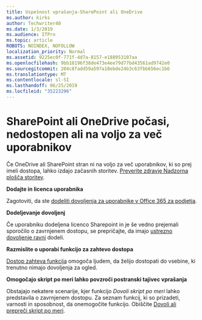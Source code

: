 ```yaml
---
title: Uspešnost vprašanja-SharePoint ali OneDrive
ms.author: kirks
author: Techwriter40
ms.date: 1/3/2019
ms.audience: ITPro
ms.topic: article
ROBOTS: NOINDEX, NOFOLLOW
localization_priority: Normal
ms.assetid: 9225ec0f-771f-4d7a-8157-e188953107aa
ms.openlocfilehash: 9bb18196f38de473e4ee79d77bd43561ad9742e0
ms.sourcegitcommit: 204c8fadd59a597a18ebde24b3c63fbb656ec1b6
ms.translationtype: MT
ms.contentlocale: sl-SI
ms.lasthandoff: 06/25/2019
ms.locfileid: "35223296"
---
```

# <a name="sharepoint-or-onedrive-slow-inaccessible-or-unavailable-for-multiple-users"></a>SharePoint ali OneDrive počasi, nedostopen ali na voljo za več uporabnikov

Če OneDrive ali SharePoint stran ni na voljo za več uporabnikov, ki so prej imeli dostopa, lahko izdajo začasnih storitev. [Preverite zdravje Nadzorna plošča storitev](https://portal.office.com/adminportal/home#/servicehealth).

**Dodajte in licenca uporabnika**

Zagotoviti, da ste [dodeliti dovoljenja za uporabnike v Office 365 za podjetja](https://docs.microsoft.com/office365/admin/subscriptions-and-billing/assign-licenses-to-users?view=o365-worldwide&amp;tabs=One).


**Dodeljevanje dovoljenj**

Če uporabniku dodeljena licenco Sharepoint in je še vedno prejemali sporočilo o zavrnjenem dostopu, se prepričajte, da imajo [ustrezno dovoljenje ravni](https://docs.microsoft.com/sharepoint/understanding-permission-levels) dodeli.

**Razmislite o uporabi funkcijo za zahtevo dostopa**

[Dostop zahteva funkcija](https://support.office.com/article/Set-up-and-manage-access-requests-94B26E0B-2822-49D4-929A-8455698654B3) omogoča ljudem, da želijo dostopati do vsebine, ki trenutno nimajo dovoljenja za ogled.

**Omogočajo skript po meri lahko povzroči postranski tajivec vprašanja**

Obstajajo nekatere scenarije, kjer funkcijo *Dovoli skript po meri* lahko predstavila o zavrnjenem dostopu. Za seznam funkcij, ki so prizadeti, varnosti in sposobnost, da onemogočite funkcijo. Obiščite [Dovoli ali prepreči skript po meri](https://docs.microsoft.com/sharepoint/allow-or-prevent-custom-script).

